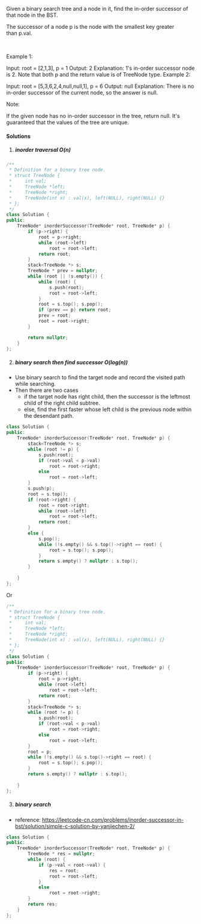 Given a binary search tree and a node in it, find the in-order successor of that node in the BST.

The successor of a node p is the node with the smallest key greater than p.val.

 

Example 1:


Input: root = [2,1,3], p = 1
Output: 2
Explanation: 1's in-order successor node is 2. Note that both p and the return value is of TreeNode type.
Example 2:


Input: root = [5,3,6,2,4,null,null,1], p = 6
Output: null
Explanation: There is no in-order successor of the current node, so the answer is null.
 

Note:

If the given node has no in-order successor in the tree, return null.
It's guaranteed that the values of the tree are unique.


#### Solutions


1. ##### inorder traversal O(n)

```cpp
/**
 * Definition for a binary tree node.
 * struct TreeNode {
 *     int val;
 *     TreeNode *left;
 *     TreeNode *right;
 *     TreeNode(int x) : val(x), left(NULL), right(NULL) {}
 * };
 */
class Solution {
public:
    TreeNode* inorderSuccessor(TreeNode* root, TreeNode* p) {
        if (p->right) {
            root = p->right;
            while (root->left)
                root = root->left;
            return root;
        }
        stack<TreeNode *> s;
        TreeNode * prev = nullptr;
        while (root || !s.empty()) {
            while (root) {
                s.push(root);
                root = root->left;
            }
            root = s.top(); s.pop();
            if (prev == p) return root;
            prev = root;
            root = root->right;
        }

        return nullptr;
    }
};
```

2. ##### binary search then find successor O(log(n))

- Use binary search to find the target node and record the visited path while searching.
- Then there are two cases
    - if the target node has right child, then the successor is the leftmost child of the right child subtree.
    - else, find the first faster whose left child is the previous node within the desendant path.

```cpp
class Solution {
public:
    TreeNode* inorderSuccessor(TreeNode* root, TreeNode* p) {
        stack<TreeNode *> s;
        while (root != p) {
            s.push(root);
            if (root->val < p->val)
                root = root->right;
            else
                root = root->left;
        }
        s.push(p);
        root = s.top();
        if (root->right) {
            root = root->right;
            while (root->left)
                root = root->left;
            return root;
        }
        else {
            s.pop();
            while (!s.empty() && s.top()->right == root) {
                root = s.top(); s.pop();
            }
            return s.empty() ? nullptr : s.top();
        }
        
    }
};
```

Or

```cpp
/**
 * Definition for a binary tree node.
 * struct TreeNode {
 *     int val;
 *     TreeNode *left;
 *     TreeNode *right;
 *     TreeNode(int x) : val(x), left(NULL), right(NULL) {}
 * };
 */
class Solution {
public:
    TreeNode* inorderSuccessor(TreeNode* root, TreeNode* p) {
        if (p->right) {
            root = p->right;
            while (root->left)
                root = root->left;
            return root;
        }
        stack<TreeNode *> s;
        while (root != p) {
            s.push(root);
            if (root->val < p->val)
                root = root->right;
            else
                root = root->left;
        }
        root = p;
        while (!s.empty() && s.top()->right == root) {
            root = s.top(); s.pop();
        }
        return s.empty() ? nullptr : s.top();
        
    }
};
```

3. ##### binary search

- reference: https://leetcode-cn.com/problems/inorder-successor-in-bst/solution/simple-c-solution-by-yanjiechen-2/

```cpp
class Solution {
public:
    TreeNode* inorderSuccessor(TreeNode* root, TreeNode* p) {
        TreeNode * res = nullptr;
        while (root) {
            if (p->val < root->val) {
                res = root;
                root = root->left;
            }
            else
                root = root->right;
        }
        return res;
    }
};
```